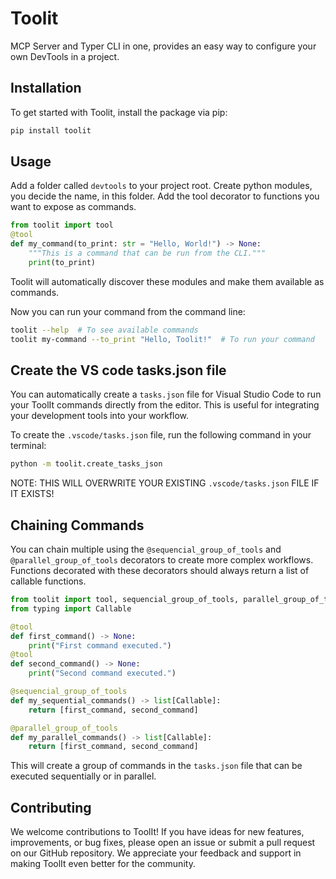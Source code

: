 # Toolit
MCP Server and Typer CLI in one, provides an easy way to configure your own DevTools in a project.

## Installation
To get started with Toolit, install the package via pip:

```bash
pip install toolit
```

## Usage
Add a folder called `devtools` to your project root. Create python modules, you decide the name, in this folder. Add the tool decorator to functions you want to expose as commands.

```python
from toolit import tool
@tool
def my_command(to_print: str = "Hello, World!") -> None:
    """This is a command that can be run from the CLI."""
    print(to_print)
```

Toolit will automatically discover these modules and make them available as commands.

Now you can run your command from the command line:

```bash
toolit --help  # To see available commands
toolit my-command --to_print "Hello, Toolit!"  # To run your command
```

## Create the VS code tasks.json file
You can automatically create a `tasks.json` file for Visual Studio Code to run your ToolIt commands directly from the editor. This is useful for integrating your development tools into your workflow.

To create the `.vscode/tasks.json` file, run the following command in your terminal:
```bash
python -m toolit.create_tasks_json
```
NOTE: THIS WILL OVERWRITE YOUR EXISTING `.vscode/tasks.json` FILE IF IT EXISTS!

## Chaining Commands
You can chain multiple using the `@sequencial_group_of_tools` and `@parallel_group_of_tools` decorators to create more complex workflows. Functions decorated with these decorators should always return a list of callable functions.

```python
from toolit import tool, sequencial_group_of_tools, parallel_group_of_tools
from typing import Callable

@tool
def first_command() -> None:
    print("First command executed.")
@tool
def second_command() -> None:
    print("Second command executed.")

@sequencial_group_of_tools
def my_sequential_commands() -> list[Callable]:
    return [first_command, second_command]

@parallel_group_of_tools
def my_parallel_commands() -> list[Callable]:
    return [first_command, second_command]
```

This will create a group of commands in the `tasks.json` file that can be executed sequentially or in parallel.

## Contributing
We welcome contributions to ToolIt! If you have ideas for new features, improvements, or bug fixes, please open an issue or submit a pull request on our GitHub repository. We appreciate your feedback and support in making ToolIt even better for the community.
